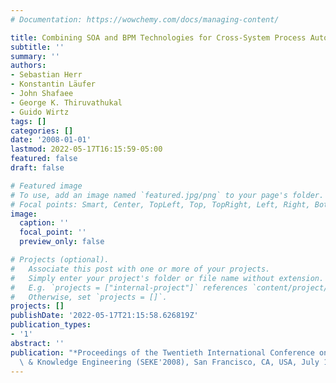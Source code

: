 ```yaml
---
# Documentation: https://wowchemy.com/docs/managing-content/

title: Combining SOA and BPM Technologies for Cross-System Process Automation
subtitle: ''
summary: ''
authors:
- Sebastian Herr
- Konstantin Läufer
- John Shafaee
- George K. Thiruvathukal
- Guido Wirtz
tags: []
categories: []
date: '2008-01-01'
lastmod: 2022-05-17T16:15:59-05:00
featured: false
draft: false

# Featured image
# To use, add an image named `featured.jpg/png` to your page's folder.
# Focal points: Smart, Center, TopLeft, Top, TopRight, Left, Right, BottomLeft, Bottom, BottomRight.
image:
  caption: ''
  focal_point: ''
  preview_only: false

# Projects (optional).
#   Associate this post with one or more of your projects.
#   Simply enter your project's folder or file name without extension.
#   E.g. `projects = ["internal-project"]` references `content/project/deep-learning/index.md`.
#   Otherwise, set `projects = []`.
projects: []
publishDate: '2022-05-17T21:15:58.626819Z'
publication_types:
- '1'
abstract: ''
publication: "*Proceedings of the Twentieth International Conference on Software Engineering\
  \ & Knowledge Engineering (SEKE'2008), San Francisco, CA, USA, July 1-3, 2008*"
---
```

